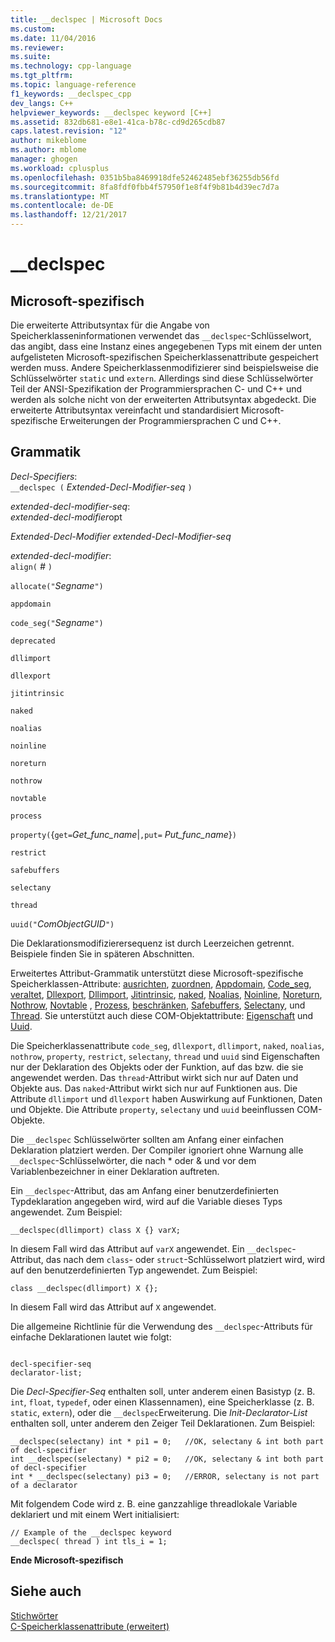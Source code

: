 ```yaml
---
title: __declspec | Microsoft Docs
ms.custom: 
ms.date: 11/04/2016
ms.reviewer: 
ms.suite: 
ms.technology: cpp-language
ms.tgt_pltfrm: 
ms.topic: language-reference
f1_keywords: __declspec_cpp
dev_langs: C++
helpviewer_keywords: __declspec keyword [C++]
ms.assetid: 832db681-e8e1-41ca-b78c-cd9d265cdb87
caps.latest.revision: "12"
author: mikeblome
ms.author: mblome
manager: ghogen
ms.workload: cplusplus
ms.openlocfilehash: 0351b5ba8469918dfe52462485ebf36255db56fd
ms.sourcegitcommit: 8fa8fdf0fbb4f57950f1e8f4f9b81b4d39ec7d7a
ms.translationtype: MT
ms.contentlocale: de-DE
ms.lasthandoff: 12/21/2017
---
```

# <a name="declspec"></a>__declspec
## <a name="microsoft-specific"></a>Microsoft-spezifisch  
 Die erweiterte Attributsyntax für die Angabe von Speicherklasseninformationen verwendet das `__declspec`-Schlüsselwort, das angibt, dass eine Instanz eines angegebenen Typs mit einem der unten aufgelisteten Microsoft-spezifischen Speicherklassenattribute gespeichert werden muss. Andere Speicherklassenmodifizierer sind beispielsweise die Schlüsselwörter `static` und `extern`. Allerdings sind diese Schlüsselwörter Teil der ANSI-Spezifikation der Programmiersprachen C- und C++ und werden als solche nicht von der erweiterten Attributsyntax abgedeckt. Die erweiterte Attributsyntax vereinfacht und standardisiert Microsoft-spezifische Erweiterungen der Programmiersprachen C und C++.  
  
## <a name="grammar"></a>Grammatik  
 *Decl-Specifiers*:  
 `__declspec (`  *Extended-Decl-Modifier-seq*  `)`  
  
 *extended-decl-modifier-seq*:  
 *extended-decl-modifier*opt  
  
 *Extended-Decl-Modifier extended-Decl-Modifier-seq*  
  
 *extended-decl-modifier*:  
 `align(` *#* `)`  
  
 `allocate("`*Segname*`")`  
  
 `appdomain`  
  
 `code_seg("`*Segname*`")`  
  
 `deprecated`  
  
 `dllimport`  
  
 `dllexport`  
  
 `jitintrinsic`  
  
 `naked`  
  
 `noalias`  
  
 `noinline`  
  
 `noreturn`  
  
 `nothrow`  
  
 `novtable`  
  
 `process`  
  
 `property(`{`get=`*Get_func_name*&#124;`,put=` *Put_func_name*}`)`  
  
 `restrict`  
  
 `safebuffers`  
  
 `selectany`  
  
 `thread`  
  
 `uuid("`*ComObjectGUID*`")`  
  
 Die Deklarationsmodifizierersequenz ist durch Leerzeichen getrennt. Beispiele finden Sie in späteren Abschnitten.  
  
 Erweitertes Attribut-Grammatik unterstützt diese Microsoft-spezifische Speicherklassen-Attribute: [ausrichten](../cpp/align-cpp.md), [zuordnen](../cpp/allocate.md), [Appdomain](../cpp/appdomain.md), [Code_seg](../cpp/code-seg-declspec.md), [veraltet](../cpp/deprecated-cpp.md), [Dllexport](../cpp/dllexport-dllimport.md), [Dllimport](../cpp/dllexport-dllimport.md), [Jitintrinsic](../cpp/jitintrinsic.md), [naked](../cpp/naked-cpp.md), [Noalias](../cpp/noalias.md), [Noinline](../cpp/noinline.md), [Noreturn](../cpp/noreturn.md), [Nothrow](../cpp/nothrow-cpp.md), [Novtable](../cpp/novtable.md) , [Prozess](../cpp/process.md), [beschränken](../cpp/restrict.md), [Safebuffers](../cpp/safebuffers.md), [Selectany](../cpp/selectany.md), und [Thread](../cpp/thread.md). Sie unterstützt auch diese COM-Objektattribute: [Eigenschaft](../cpp/property-cpp.md) und [Uuid](../cpp/uuid-cpp.md).  
  
 Die Speicherklassenattribute `code_seg`, `dllexport`, `dllimport`, `naked`, `noalias`, `nothrow`, `property`, `restrict`, `selectany`, `thread` und `uuid` sind Eigenschaften nur der Deklaration des Objekts oder der Funktion, auf das bzw. die sie angewendet werden. Das `thread`-Attribut wirkt sich nur auf Daten und Objekte aus. Das `naked`-Attribut wirkt sich nur auf Funktionen aus. Die Attribute `dllimport` und `dllexport` haben Auswirkung auf Funktionen, Daten und Objekte. Die Attribute `property`, `selectany` und `uuid` beeinflussen COM-Objekte.  
  
 Die `__declspec` Schlüsselwörter sollten am Anfang einer einfachen Deklaration platziert werden. Der Compiler ignoriert ohne Warnung alle `__declspec`-Schlüsselwörter, die nach * oder & und vor dem Variablenbezeichner in einer Deklaration auftreten.  
  
 Ein `__declspec`-Attribut, das am Anfang einer benutzerdefinierten Typdeklaration angegeben wird, wird auf die Variable dieses Typs angewendet. Zum Beispiel:  
  
```  
__declspec(dllimport) class X {} varX;  
```  
  
 In diesem Fall wird das Attribut auf `varX` angewendet. Ein `__declspec`-Attribut, das nach dem `class`- oder `struct`-Schlüsselwort platziert wird, wird auf den benutzerdefinierten Typ angewendet. Zum Beispiel:  
  
```  
class __declspec(dllimport) X {};  
```  
  
 In diesem Fall wird das Attribut auf `X` angewendet.  
  
 Die allgemeine Richtlinie für die Verwendung des `__declspec`-Attributs für einfache Deklarationen lautet wie folgt:  
  
```  
  
decl-specifier-seq  
declarator-list;  
```  
  
 Die *Decl-Specifier-Seq* enthalten soll, unter anderem einen Basistyp (z. B. `int`, `float`, `typedef`, oder einen Klassennamen), eine Speicherklasse (z. B. `static`, `extern`), oder die `__declspec`Erweiterung. Die *Init-Declarator-List* enthalten soll, unter anderem den Zeiger Teil Deklarationen. Zum Beispiel:  
  
```  
__declspec(selectany) int * pi1 = 0;   //OK, selectany & int both part of decl-specifier  
int __declspec(selectany) * pi2 = 0;   //OK, selectany & int both part of decl-specifier  
int * __declspec(selectany) pi3 = 0;   //ERROR, selectany is not part of a declarator  
```  
  
 Mit folgendem Code wird z. B. eine ganzzahlige threadlokale Variable deklariert und mit einem Wert initialisiert:  
  
```  
// Example of the __declspec keyword  
__declspec( thread ) int tls_i = 1;  
```  
  
**Ende Microsoft-spezifisch**  
  
## <a name="see-also"></a>Siehe auch  
 [Stichwörter](../cpp/keywords-cpp.md)   
 [C-Speicherklassenattribute (erweitert)](../c-language/c-extended-storage-class-attributes.md)
